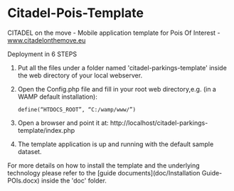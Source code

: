 Citadel-Pois-Template
=====================

CITADEL on the move - Mobile application template for Pois Of Interest - www.citadelonthemove.eu

Deployment in 6 STEPS

1.  Put all the files under a folder named 'citadel-parkings-template' inside the web directory of your local webserver.
2.  Open the Config.php file and fill in your root web directory,e.g. (in a WAMP default installation): 

        define(“HTDOCS_ROOT”, “C:/wamp/www/”)
3.  Open a browser and point it at: http://localhost/citadel-parkings-template/index.php
4.  The template application is up and running with the default sample dataset.

For more details on how to install the template and the underlying technology please refer to the 
[guide documents](doc/Installation Guide-POIs.docx) inside the 'doc' folder. 